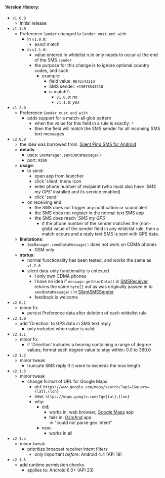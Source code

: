 #### Version History:

* `v1.0.0`
  * initial release
* `v1.1.0`
  * Preference `Sender` changed to `Sender must end with`
    * in `v1.0.0`:
      * exact match
    * in `v1.1.0`:
      * value entered in whitelist rule only needs to occur at the end of the SMS `sender`
      * the purpose for this change is to ignore optional country codes, and such
        * example:
          * field value: `9876543210`
          * SMS sender: `+19876543210`
          * is match?:
            * `v1.0.0`: _no_
            * `v1.1.0`: _yes_
* `v1.2.0`
  * Preference `Sender must end with`
    * adds support for a match-all glob pattern
      * when the value for this field in a rule is exactly: `*`
      * then the field will match the SMS sender for all incoming SMS text messages
* `v2.0.0`
  * the idea was borrowed from: [Silent Ping SMS for Android](https://github.com/itds-consulting/android-silent-ping-sms)
  * __details__:
    * uses: `SmsManager.sendDataMessage()`
    * port: `9200`
  * __usage__:
    * to send:
      * open app from launcher
      * click 'silent' menu icon
      * enter phone number of recipient (who must also have _'SMS my GPS'_ installed and its service enabled)
      * click 'send'
    * on receiving end:
      * the SMS does not trigger any notification or sound alert
      * the SMS does not register in the normal text SMS app
      * the SMS does reach _'SMS my GPS'_
        * if the phone number of the sender matches the (non-glob) value of the sender field in any whitelist rule, then a match occurs and a reply text SMS is sent with GPS data.
  * __limitations__:
    * `SmsManager.sendDataMessage()` does not work on CDMA phones
      * GSM only
  * __status__:
    * normal functionality has been tested, and works the same as `v1.2.0`
    * silent data-only functionality is untested
      * I only own CDMA phones
      * I have no idea if `message.getUserData()` in [SMSReceiver](https://github.com/warren-bank/Android-SMS-Automatic-Reply-GPS/blob/v2.0.0/android-studio-project/SMS-my-GPS/src/main/java/com/github/warren_bank/sms_automatic_reply_gps/event/SMSReceiver.java) returns the same `byte[]` out as was originally passed in to `sendDataMessage()` in [SilentSMSSender](https://github.com/warren-bank/Android-SMS-Automatic-Reply-GPS/blob/v2.0.0/android-studio-project/SMS-my-GPS/src/main/java/com/github/warren_bank/sms_automatic_reply_gps/event/SilentSMSSender.java)
      * feedback is welcome
* `v2.0.1`
  * minor fix
    * persist Preference data after deletion of each whitelist rule
* `v2.1.0`
  * add 'Direction' to GPS data in SMS text reply
    * only included when value is valid
* `v2.1.1`
  * minor fix
    * if 'Direction' includes a bearing containing a range of degree values,
      format each degree value to stay within: 0.0 to 360.0
* `v2.1.2`
  * minor tweak
    * truncate SMS reply if it were to exceeds the max length
* `v2.1.3`
  * minor tweak
    * change format of URL for Google Maps
      * old: `https://www.google.com/maps/search/?api=1&query={lat},{lon}`
      * new: `https://maps.google.com/?q={lat},{lon}`
      * why:
        * old:
          * works in: web browser, [Google Maps](https://play.google.com/store/apps/details?id=com.google.android.apps.maps) app
          * fails in: [OsmAnd](https://github.com/osmandapp/Osmand) app<br>=&gt; "could not parse geo intent"
        * new:
          * works in all
* `v2.1.4`
  * minor tweak
    * prioritize broacast receiver intent filters
      * only important _before_: Android 4.4 (API 19)
* `v2.1.5`
  * add runtime permission checks
    * applies to: Android 6.0+ (API 23)
